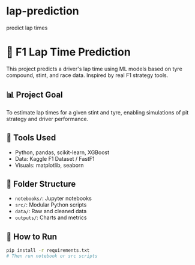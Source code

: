 # lap-prediction
predict lap times 
# 🏁 F1 Lap Time Prediction

This project predicts a driver's lap time using ML models based on tyre compound, stint, and race data. Inspired by real F1 strategy tools.

## 📊 Project Goal

To estimate lap times for a given stint and tyre, enabling simulations of pit strategy and driver performance.

## 🧰 Tools Used

- Python, pandas, scikit-learn, XGBoost
- Data: Kaggle F1 Dataset / FastF1
- Visuals: matplotlib, seaborn

## 📁 Folder Structure

- `notebooks/`: Jupyter notebooks
- `src/`: Modular Python scripts
- `data/`: Raw and cleaned data
- `outputs/`: Charts and metrics

## 🚀 How to Run

```bash
pip install -r requirements.txt
# Then run notebook or src scripts
